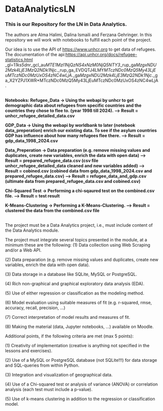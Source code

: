 # DataAnalyticsLN

### This is our Repository for the LN in Data Analytics. 
The authors are Alma Halimi, Dalina Ismaili and Ferzana Gehringer. In this repository we will work with notebooks to fulfill each point of the project.

Our idea is to use the API of https://www.unhcr.org to get data of refugees.
The documentation of the api:https://api.unhcr.org/docs/refugee-statistics.html _gl=1*1ks5dnr*_gcl_au*MTE1MzI1NjQzNS4xNzM0NjQ5NTY3*_rup_ga*MzgxNDU2Mzk4LjE3MzQ2NDk1Njc.*_rup_ga_EVDQTJ4LMY*MTczNDc0MzQ5My43LjEuMTczNDc0MzUxOS4zNC4wLjA.*_ga*MzgxNDU2Mzk4LjE3MzQ2NDk1Njc.*_ga_X2YZPJ1XWR*MTczNDc0MzQ5My43LjEuMTczNDc0MzUxOS4zNC4wLjA.

<br>
<b>Notebooks:
Refugee_Data -> Using the webapi by unhcr to get demographic data about refugees from specific countries and the countries they chose to flee to. (year 1998 till 2024).
--> Result = unhcr_refugee_detailed_data.csv

GDP_Data -> Using the webapi by worldbank to later (notebook data_preperation) enrich our existing data. To see if the asylum countries GDP has influence about how many refugees flee there.
--> Result = gdp_data_1998_2024.csv

Data_Preperation -> Data preparation (e.g. remove missing values and duplicates, create new variables, enrich the data with open data)
--> Result = prepared_refugee_data.csv (csv file unhcr_refugee_detailed_data cleaned and new variables added)
--> Result = cobined.csv (cobined data from gdp_data_1998_2024.csv and prepared_refugee_data.csv)
--> Result = refugee_data_and_gdp.csv (ultimate data from prepared_refugee_data.csv and cobined.csv)

Chi-Squared Test -> Performing a chi-sqaured test on the combined.csv file.
--> Result = test result

K-Means-Clustering -> Performing a K-Means-Clustering.
--> Result = clustered the data from the combined.csv file
</b>
</br>

<br>
The project must be a Data Analytics project, i.e., must include content of the Data Analytics module.

The project must integrate several topics presented in the module, at a minimum these are the following: 
(1) Data collection using Web Scraping and/or a Web API.

(2) Data preparation (e.g. remove missing values and duplicates, create new variables, enrich the data with open data).

(3) Data storage in a database like SQLite, MySQL or PostgreSQL.

(4) Rich non-graphical and graphical exploratory data analysis (EDA).

(5) Use of either regression or classification as the modeling method.

(6) Model evaluation using suitable measures of fit (e.g. r-squared, rmse, accuracy, recall, precision, ...)

(7) Correct interpretation of model results and measures of fit.

(8) Making the material (data, Jupyter notebooks, ...) available on Moodle.

Additional points, if the following criteria are met (max 5 points):

(1) Creativity of implementation (creative is anything not specified in the lessons and exercises).

(2) Use of a MySQL or PostgreSQL database (not SQLite!!!) for data storage and SQL-queries from within Python.

(3) Integration and visualization of geographical data.

(4) Use of a Chi-squared test or analysis of variance (ANOVA) or correlation analysis (each test must include a p-value).

(5) Use of k-means clustering in addition to the regression or classification model.
</br>
